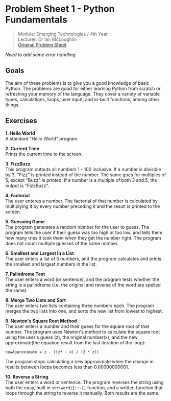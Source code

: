 # Problem Sheet 1 - Python Fundamentals

> Module: Emerging Technologies / 4th Year  
> Lecturer: Dr Ian McLoughlin  
> [Original Problem Sheet](https://github.com/emerging-technologies/emerging-technologies.github.io/blob/master/problems/python-fundamentals.md)

*Need to add some error handling.*

## Goals

The aim of these problems is to give you a good knowledge of basic Python. The problems are good for either learning Python from scratch or refreshing your memory of the language. They cover a variety of variable types, calculations, loops, user input, and in-built functions, among other things.

## Exercises

**1. Hello World**  
A standard "Hello World" program.

**2. Current Time**  
Prints the current time to the screen.

**3. FizzBuzz**  
This program outputs all numbers 1 - 100 inclusive. If a number is divisible by 3, "Fizz" is printed instead of the number. The same goes for multiples of 5, except "Buzz" is printed. If a number is a multiple of both 3 and 5, the output is "FizzBuzz".

**4. Factorial**  
The user enteres a number. The factorial of that number is calculated by multiplying it by every number preceding it and the result is printed to the screen.  

**5. Guessing Game**  
The program generates a random number for the user to guess. The program tells the user if their guess was too high or too low, and tells them how many tries it took them when they get the number right. The program does not count multiple guesses of the same number.

**6. Smallest and Largest in a List**  
The user enters a list of 5 numbers, and the program calculates and prints the smallest and largest numbers in the list.

**7. Palindrome Test**  
The user enters a word (or sentence), and the program tests whether the string is a palindrome (i.e. the original and reverse of the word are spelled the same).

**8. Merge Two Lists and Sort**  
The user enters two lists containing three numbers each. The program merges the two lists into one, and sorts the new list from lowest to highest.

**9. Newton's Square Root Method**  
The user enters a number and their guess for the square root of that number. The program uses Newton's method to calculate the square root using the user's guess (z), the original number(x), and the new approximate(the equation result from the last iteration of the loop):

```
newApproximate = z - ((z* - x) / (2 * z))
```

The program stops calculating a new approximate when the change in results between loops becomes less than 0.00000000001.

**10. Reverse a String**  
The user enters a word or sentence. The program reverses the string using both the easy, built in `str(word)[::-1]` function, and a written function that loops through the string to reverse it manually. Both results are the same.